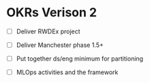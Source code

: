 # OKRs Verison 2



* [ ] Deliver RWDEx project 
* [ ] Deliver Manchester phase 1.5+
* [ ] Put together ds/eng minimum for partitioning 
* [ ] MLOps activities and the framework 



